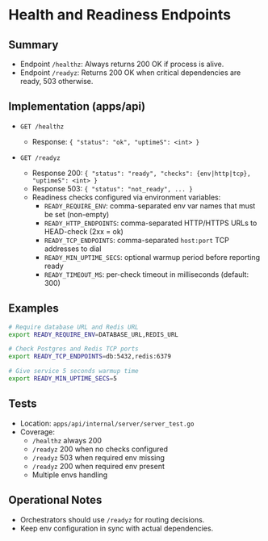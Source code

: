 # Health and Readiness Endpoints

## Summary

- Endpoint `/healthz`: Always returns 200 OK if process is alive.
- Endpoint `/readyz`: Returns 200 OK when critical dependencies are ready, 503 otherwise.

## Implementation (apps/api)

- `GET /healthz`
  - Response: `{ "status": "ok", "uptimeS": <int> }`

- `GET /readyz`
  - Response 200: `{ "status": "ready", "checks": {env|http|tcp}, "uptimeS": <int> }`
  - Response 503: `{ "status": "not_ready", ... }`
  - Readiness checks configured via environment variables:
    - `READY_REQUIRE_ENV`: comma-separated env var names that must be set (non-empty)
    - `READY_HTTP_ENDPOINTS`: comma-separated HTTP/HTTPS URLs to HEAD-check (2xx = ok)
    - `READY_TCP_ENDPOINTS`: comma-separated `host:port` TCP addresses to dial
    - `READY_MIN_UPTIME_SECS`: optional warmup period before reporting ready
    - `READY_TIMEOUT_MS`: per-check timeout in milliseconds (default: 300)

## Examples

```bash
# Require database URL and Redis URL
export READY_REQUIRE_ENV=DATABASE_URL,REDIS_URL

# Check Postgres and Redis TCP ports
export READY_TCP_ENDPOINTS=db:5432,redis:6379

# Give service 5 seconds warmup time
export READY_MIN_UPTIME_SECS=5
```

## Tests

- Location: `apps/api/internal/server/server_test.go`
- Coverage:
  - `/healthz` always 200
  - `/readyz` 200 when no checks configured
  - `/readyz` 503 when required env missing
  - `/readyz` 200 when required env present
  - Multiple envs handling

## Operational Notes

- Orchestrators should use `/readyz` for routing decisions.
- Keep env configuration in sync with actual dependencies.

